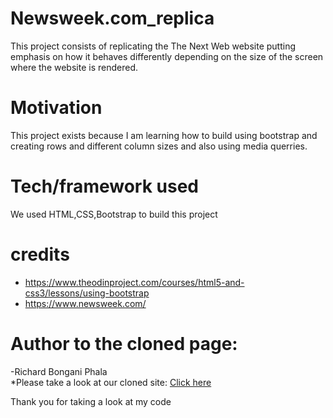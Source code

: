 # Newsweek.com_replica

This project consists of replicating the The Next Web website putting emphasis on how it behaves differently depending on the size of the screen where the website is rendered.

# Motivation

This project exists because I am learning how to build using bootstrap and creating rows and different column sizes and also using media querries.

# Tech/framework used

We used HTML,CSS,Bootstrap to build this project

# credits

- https://www.theodinproject.com/courses/html5-and-css3/lessons/using-bootstrap
- https://www.newsweek.com/

# Author to the cloned page:
  -Richard  Bongani Phala<br>
  *Please take a look at our cloned site:
  <a href="https://rawcdn.githack.com/RichardBongani/Newsweek.com/ec6cefd97b798fe468d7a736eb2ca3cddae4489b/index.html=file:///home/richard/Desktop/Newsweek.com/Newsweek.com/index.html">Click here</a>


Thank you for taking a look at my code
